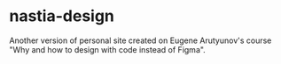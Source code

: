 # nastia-design
 Another version of personal site created on Eugene Arutyunov's course "Why and how to design with code instead of Figma".
